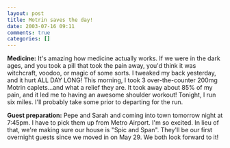 ```yaml
---
layout: post
title: Motrin saves the day!
date: 2003-07-16 09:11
comments: true
categories: []
---
```

<b>Medicine:</b>
It's amazing how medicine actually works. If we were in the dark ages, and you took a pill that took the pain away, you'd think it was witchcraft, voodoo, or magic of some sorts. I tweaked my back yesterday, and it hurt ALL DAY LONG! This morning, I took 3 over-the-counter 200mg Motrin caplets...and what a relief they are. It took away about 85% of my pain, and it led me to having an awesome shoulder workout! Tonight, I run six miles. I'll probably take some prior to departing for the run.

<b>Guest preparation:</b>
Pepe and Sarah and coming into town tomorrow night at 7:45pm. I have to pick them up from Metro Airport. I'm so excited. In lieu of that, we're making sure our house is "Spic and Span". They'll be our first overnight guests since we moved in on May 29. We both look forward to it!
